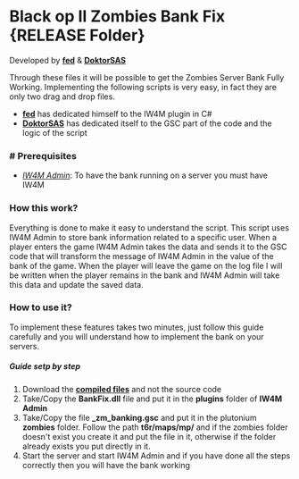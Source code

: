 # Black op II Zombies Bank Fix {RELEASE Folder}
Developed by [**fed**](https://github.com/fedddddd) & [**DoktorSAS**](https://github.com/DoktorSAS)

Through these files it will be possible to get the Zombies Server Bank Fully Working. Implementing the following scripts is very easy, in fact they are only two drag and drop files.

- [**fed**](https://github.com/fedddddd) has dedicated himself to the IW4M plugin in C#
- [**DoktorSAS**](https://github.com/DoktorSAS) has dedicated itself to the GSC part of the code and the logic of the script

### # Prerequisites 
- [*IW4M Admin*](https://github.com/RaidMax/IW4M-Admin/releases): To have the bank running on a server you must have IW4M 

### How this work?
Everything is done to make it easy to understand the script. This script uses IW4M Admin to store bank information related to a specific user. When a player enters the game IW4M Admin takes the data and sends it to the GSC code that will transform the message of IW4M Admin in the value of the bank of the game. When the player will leave the game on the log file I will be written when the player remains in the bank and IW4M Admin will take this data and update the saved data. 

### How to use it?

To implement these features takes two minutes, just follow this guide carefully and you will understand how to implement the bank on your servers.
##### Guide  setp by step
1. Download the [**compiled files**]() and not the source code 
2. Take/Copy the **BankFix.dll** file and put it in the **plugins** folder of **IW4M Admin**
3. Take/Copy the file **_zm_banking.gsc** and put it in the plutonium **zombies** folder. Follow the path **t6r/maps/mp/** and if the zombies folder doesn't exist you create it and put the file in it, otherwise if the folder already exists you put directly in it.
4. Start the server and start IW4M Admin and if you have done all the steps correctly then you will have the bank working
